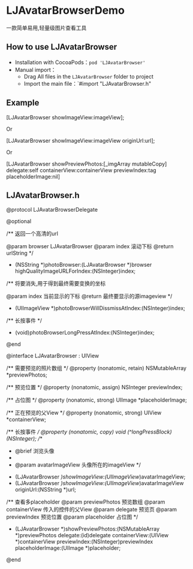 # LJAvatarBrowserDemo
一款简单易用,轻量级图片查看工具
## <a id="How_to_use_LJAvatarBrowser"></a>How to use LJAvatarBrowser
* Installation with CocoaPods：`pod 'LJAvatarBrowser'`
* Manual import：
    * Drag All files in the `LJAvatarBrowser` folder to project
    * Import the main file：`#import "LJAvatarBrowser.h"
    
## <a id="Example"></a>Example

[LJAvatarBrowser showImageView:imageView];

Or

[LJAvatarBrowser showImageView:imageView originUrl:url];

Or

[LJAvatarBrowser showPreviewPhotos:[_imgArray mutableCopy] delegate:self containerView:containerView previewIndex:tag placeholderImage:nil]


## <a id="LJAvatarBrowser.h"></a>LJAvatarBrowser.h

@protocol LJAvatarBrowserDelegate<NSObject>

@optional

/**
 返回一个高清的url

 @param browser LJAvatarBrowser
 @param index 滚动下标
 @return urlString
 */
- (NSString *)photoBrowser:(LJAvatarBrowser *)browser highQualityImageURLForIndex:(NSInteger)index;

/**
 将要消失,用于得到最终需要变换的坐标

 @param index 当前显示的下标
 @return 最终要显示的源imageview
 */
- (UIImageView *)photoBrowserWillDissmissAtIndex:(NSInteger)index;

/**
 长按事件
 */
- (void)photoBrowserLongPressAtIndex:(NSInteger)index;

@end


@interface LJAvatarBrowser : UIView

/**
 需要预览的照片数组
 */
@property (nonatomic, retain) NSMutableArray *previewPhotos;

/**
 预览位置
 */
@property (nonatomic, assign) NSInteger previewIndex;

/**
 占位图
 */
@property (nonatomic, strong) UIImage *placeholderImage;

/**
 正在预览的父View
 */
@property (nonatomic, strong) UIView *containerView;

/**
 长按事件
 */
@property (nonatomic, copy) void (^longPressBlock)(NSInteger);
/**
 *	@brief	浏览头像
 *
 *	@param 	avatarImageView 	头像所在的imageView
 */
+ (LJAvatarBrowser *)showImageView:(UIImageView*)avatarImageView;
+ (LJAvatarBrowser *)showImageView:(UIImageView*)avatarImageView originUrl:(NSString *)url;

/**
 查看多placeholder @param previewPhotos 预览数组
 @param containerView 传入的控件的父View
 @param delegate 预览页
 @param previewIndex 预览位置
 @param placeholder 占位图
 */
+ (LJAvatarBrowser *)showPreviewPhotos:(NSMutableArray *)previewPhotos
                              delegate:(id)delegate
                         containerView:(UIView *)containerView
                          previewIndex:(NSInteger)previewIndex
                      placeholderImage:(UIImage *)placeholder;

@end
    
